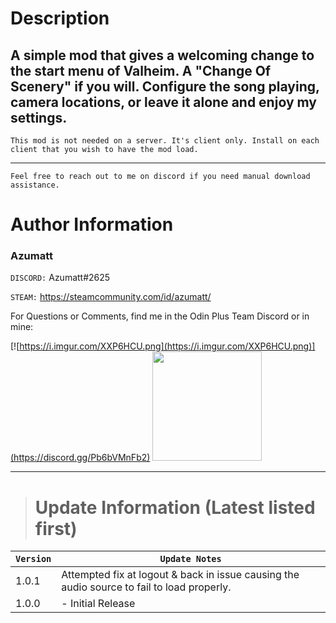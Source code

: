 # Description

## A simple mod that gives a welcoming change to the start menu of Valheim. A "Change Of Scenery" if you will. Configure the song playing, camera locations, or leave it alone and enjoy my settings.

`This mod is not needed on a server. It's client only. Install on each client that you wish to have the mod load.`

---


`Feel free to reach out to me on discord if you need manual download assistance.`

# Author Information

### Azumatt

`DISCORD:` Azumatt#2625

`STEAM:` https://steamcommunity.com/id/azumatt/

For Questions or Comments, find me in the Odin Plus Team Discord or in mine:

[![https://i.imgur.com/XXP6HCU.png](https://i.imgur.com/XXP6HCU.png)](https://discord.gg/Pb6bVMnFb2)
<a href="https://discord.gg/pdHgy6Bsng"><img src="https://i.imgur.com/Xlcbmm9.png" href="https://discord.gg/pdHgy6Bsng" width="175" height="175"></a>
***

> # Update Information (Latest listed first)

| `Version` | `Update Notes`                                                                             |
|-----------|--------------------------------------------------------------------------------------------|
| 1.0.1     | Attempted fix at logout & back in issue causing the audio source to fail to load properly. |
| 1.0.0     | - Initial Release                                                                          |
